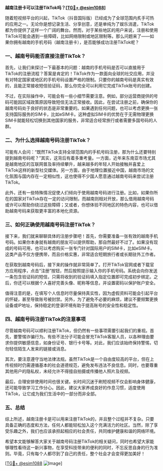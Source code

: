 **越南注册卡可以注册TikTok吗？[[TG💪+ @esim1088](https://t.me/s/esim1088)]**

随着短视频平台的兴起，TikTok（抖音国际版）已经成为了全球范围内炙手可热的应用之一。无论你是想记录生活、分享创意，还是单纯为了娱乐消遣，TikTok都为你提供了这样一个广阔的舞台。然而，对于某些地区的用户来说，注册和使用TikTok可能会遇到一些障碍，比如网络限制或地区限制等。那么问题来了——如果你拥有越南的手机号码（越南注册卡），是否能够成功注册TikTok呢？

### 一、越南号码能否直接注册TikTok？

首先，让我们来探讨一下最基本的问题：越南的手机号码是否可以直接用于TikTok的注册流程？答案是肯定的！TikTok作为一款面向全球的社交应用，并没有对特定国家或地区的手机号码设置严格的限制。只要你的越南号码是真实有效的，且能正常接收短信验证码，那么你完全可以利用它完成TikTok账号的创建。

不过，在实际操作中，可能会有一些小细节需要注意。例如，部分运营商提供的号码可能因区域政策原因导致短信无法正常接收。因此，在尝试注册之前，确保你的越南号码处于良好的状态是非常重要的。如果遇到任何问题，也可以考虑更换一张支持国际服务的SIM卡，比如eSIM卡。这种虚拟SIM卡的优势在于无需物理更换SIM卡就能轻松切换到其他国家的服务，非常适合经常旅行或者需要多国号码的人群。

### 二、为什么选择越南号码注册TikTok？

可能有人会问：“既然TikTok支持全球范围内的手机号码注册，那为什么还要特别提到越南号码呢？”其实，这背后有着多重考量。一方面，近年来东南亚市场尤其是越南地区的互联网普及率持续攀升，越来越多的年轻人开始接触并喜爱上TikTok这样的新型社交媒体。另一方面，由于地理位置接近中国，越南市场的文化氛围与国内存在一定相似性，这也使得不少国人愿意通过越南号码来尝试注册TikTok。

此外，还有一些特殊情况促使人们倾向于使用越南号码进行注册。比如，如果你所在的国家对TikTok存在一定的访问限制，而越南则相对开放，那么借用越南号码或许可以帮助你绕过这些障碍；又或者，你想体验不同地区的特色内容，也可以借助越南号码来获取更丰富的本地化资源。

### 三、如何正确使用越南号码注册TikTok？

接下来，我们就来聊聊具体的注册步骤吧！首先，你需要准备一张有效的越南手机号码。如果你本身就有越南的朋友可以提供帮助，那自然最好不过了。如果没有现成的号码可用，也可以考虑购买一张专门针对国际用户的SIM卡，比如eSIM卡。这类产品不仅方便携带，而且价格实惠，非常适合短期旅行者或长期驻外工作者。

在获取到越南号码后，接下来的操作就非常简单了。打开TikTok官网或者下载官方应用程序，点击“注册”按钮，然后按照提示输入你的手机号码。系统会向你发送一条包含验证码的短信，只需将收到的验证码填入指定位置即可完成初步绑定。之后，你还可以根据个人喜好完善头像、昵称等信息，并设置密码以保护账户安全。

值得注意的是，在填写个人信息时尽量保持真实性，因为虚假资料可能会引起平台的怀疑，甚至导致账号被封禁。另外，为了避免不必要的麻烦，建议不要频繁更换设备或IP地址，保持稳定的登录环境有助于提高账号的安全性和稳定性。

### 四、越南号码注册TikTok的注意事项

尽管越南号码可以顺利注册TikTok，但仍然有一些事项需要引起我们的重视。首先，要警惕诈骗行为。有些不法分子可能会冒充TikTok客服人员，以各种理由要求你提供敏感信息，如身份证号、银行卡号等。对此，我们应该始终保持警惕，切勿轻信陌生人发来的链接或消息。

其次，要注意遵守当地法律法规。虽然TikTok是一个自由度较高的平台，但在上传视频时仍需遵循基本的社会道德规范，避免发布违法不良信息。同时，也要尊重其他用户的隐私权，未经允许不得擅自拍摄或传播他人照片及视频。

最后，合理安排使用时间也很关键。长时间沉迷于刷短视频不仅会影响身体健康，还可能导致学习工作分心。因此，建议大家养成良好的作息习惯，适度使用TikTok，让它成为我们生活中的一部分而非全部。

### 五、总结

综上所述，越南注册卡是可以用来注册TikTok的，并且整个过程并不复杂。只要具备正确的态度和方法，任何人都能轻松加入这个充满活力的社区。当然，除了享受乐趣之外，我们也应该承担起相应的社会责任，共同维护健康和谐的网络环境。

希望本文能够解答大家关于越南号码注册TikTok的相关疑问，同时也希望大家能够理性看待这一新兴事物，在享受科技带来的便利的同时，不忘反思自身的行为准则。毕竟，只有每个人都尽到了自己的责任，整个社会才会变得更加美好！

[[TG💪+ @esim1088](https://t.me/s/esim1088) ![Image](https://i.postimg.cc/4NQfJmqS/Snipaste-2025-05-13-00-14-12.png)]